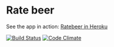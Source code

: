 Rate beer
=========

See the app in action: [Ratebeer in Heroku](https://quiet-castle-3777.herokuapp.com/breweries)

[![Build Status](https://travis-ci.org/DarthKipsu/ratebeer.png)](https://travis-ci.org/DarthKipsu/ratebeer) [![Code Climate](https://codeclimate.com/github/DarthKipsu/ratebeer.png)](https://codeclimate.com/github/DarthKipsu/ratebeer)
